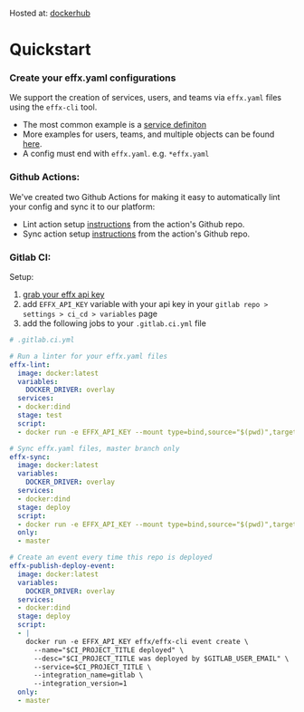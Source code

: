 Hosted at:
[dockerhub](https://hub.docker.com/r/effx/effx-cli)

# Quickstart
### Create your effx.yaml configurations
We support the creation of services, users, and teams via `effx.yaml` files using the `effx-cli` tool.

* The most common example is a [service definiton](./examples/service_effx.yaml)
* More examples for users, teams, and multiple objects can be found [here](./examples/).
* A config must end with `effx.yaml`. e.g. `*effx.yaml`

### Github Actions:
We've created two Github Actions for making it easy to automatically lint your config and sync it to our platform:
* Lint action setup [instructions](https://github.com/effxhq/effx-lint-action) from the action's Github repo. 
* Sync action setup [instructions](https://github.com/effxhq/effx-sync-action) from the action's Github repo.

### Gitlab CI:
Setup:
1. [grab your effx api key](https://app.effx.com/account_settings)
2. add `EFFX_API_KEY` variable with your api key in your `gitlab repo > settings > ci_cd > variables` page
3. add the following jobs to your `.gitlab.ci.yml` file

```yaml
# .gitlab.ci.yml

# Run a linter for your effx.yaml files
effx-lint:
  image: docker:latest
  variables:
    DOCKER_DRIVER: overlay
  services:
  - docker:dind
  stage: test
  script:
  - docker run -e EFFX_API_KEY --mount type=bind,source="$(pwd)",target=/app effx/effx-cli sync -d /app --dry-run

# Sync effx.yaml files, master branch only
effx-sync:
  image: docker:latest
  variables:
    DOCKER_DRIVER: overlay
  services:
  - docker:dind
  stage: deploy
  script:
  - docker run -e EFFX_API_KEY --mount type=bind,source="$(pwd)",target=/app effx/effx-cli sync -d /app
  only:
  - master

# Create an event every time this repo is deployed
effx-publish-deploy-event:
  image: docker:latest
  variables:
    DOCKER_DRIVER: overlay
  services:
  - docker:dind
  stage: deploy
  script:
  - |
    docker run -e EFFX_API_KEY effx/effx-cli event create \
      --name="$CI_PROJECT_TITLE deployed" \
      --desc="$CI_PROJECT_TITLE was deployed by $GITLAB_USER_EMAIL" \
      --service=$CI_PROJECT_TITLE \
      --integration_name=gitlab \
      --integration_version=1
  only:
  - master
```
